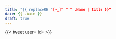 ```yaml
---
title: "{{ replaceRE "[-_]" " " .Name | title }}"
date: {{ .Date }}
draft: true
---
```

{{< tweet user=<user> id=<id> >}}
<!--more-->
